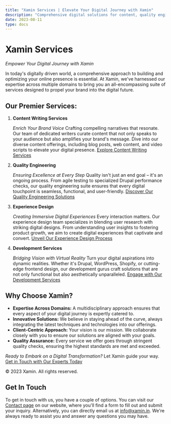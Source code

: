 ```yaml
---
title: "Xamin Services | Elevate Your Digital Journey with Xamin"
description: "Comprehensive digital solutions for content, quality engineering, experience design, and development. Let Xamin empower your brand's digital transformation"
date: 2023-08-11
type: docs
---
```


# Xamin Services

*Empower Your Digital Journey with Xamin*

In today's digitally driven world, a comprehensive approach to building and optimizing your online presence is essential. At Xamin, we've harnessed our expertise across multiple domains to bring you an all-encompassing suite of services designed to propel your brand into the digital future.

## Our Premier Services:

1. **Content Writing Services**

   *Enrich Your Brand Voice*
   Crafting compelling narratives that resonate. Our team of dedicated writers curate content that not only speaks to your audience but also amplifies your brand's message. Dive into our diverse content offerings, including blog posts, web content, and video scripts to elevate your digital presence.
   [Explore Content Writing Services](</content-services>)

2. **Quality Engineering**

   *Ensuring Excellence at Every Step*
   Quality isn't just an end goal – it's an ongoing process. From agile testing to specialized Drupal performance checks, our quality engineering suite ensures that every digital touchpoint is seamless, functional, and user-friendly.
   [Discover Our Quality Engineering Solutions](</quality-engineering-services>)

3. **Experience Design**

   *Creating Immersive Digital Experiences*
   Every interaction matters. Our experience design team specializes in blending user research with striking digital designs. From understanding user insights to fostering product growth, we aim to create digital experiences that captivate and convert.
   [Unveil Our Experience Design Process](</experience-design-services>)

4. **Development Services**

   *Bridging Vision with Virtual Reality*
   Turn your digital aspirations into dynamic realities. Whether it's Drupal, WordPress, Shopify, or cutting-edge frontend design, our development gurus craft solutions that are not only functional but also aesthetically unparalleled.
   [Engage with Our Development Services](</development-services>)

## Why Choose Xamin?

- **Expertise Across Domains:** A multidisciplinary approach ensures that every aspect of your digital journey is expertly catered to.
- **Innovative Solutions:** We believe in staying ahead of the curve, always integrating the latest techniques and technologies into our offerings.
- **Client-Centric Approach:** Your vision is our mission. We collaborate closely with you to ensure our solutions are aligned with your goals.
- **Quality Assurance:** Every service we offer goes through stringent quality checks, ensuring the highest standards are met and exceeded.

*Ready to Embark on a Digital Transformation?*
Let Xamin guide your way.
[Get in Touch with Our Experts Today](https://www.xamin.in/contact)

© 2023 Xamin. All rights reserved.

## Get In Touch

To get in touch with us, you have a couple of options. You can visit our [Contact page](</contact>) on our website, where you'll find a form to fill out and submit your inquiry. Alternatively, you can directly email us at [info@xamin.in](<mailto:info@xamin.in>). We're always ready to assist you and answer any questions you may have.
